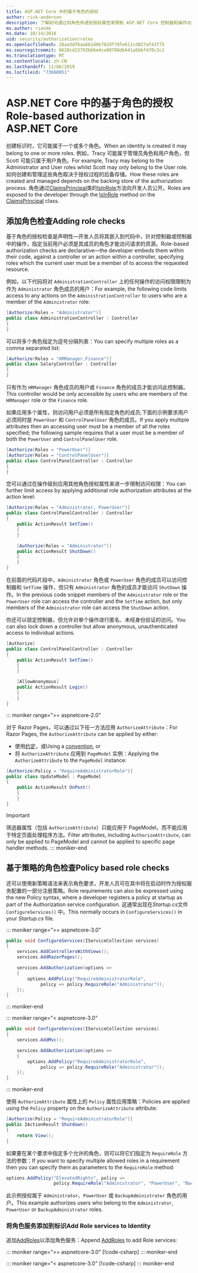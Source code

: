 ```yaml
---
title: ASP.NET Core 中的基于角色的授权
author: rick-anderson
description: 了解如何通过将角色传递到授权属性来限制 ASP.NET Core 控制器和操作访问。
ms.author: riande
ms.date: 10/14/2016
uid: security/authorization/roles
ms.openlocfilehash: 28aa3df6aa661d0b762df78fe611cd827af43f75
ms.sourcegitcommit: 6628cd23793b66e4ce88788db641a5bbf470c3c1
ms.translationtype: MT
ms.contentlocale: zh-CN
ms.lasthandoff: 11/06/2019
ms.locfileid: "73660051"
---
```

# <a name="role-based-authorization-in-aspnet-core"></a><span data-ttu-id="53ec8-103">ASP.NET Core 中的基于角色的授权</span><span class="sxs-lookup"><span data-stu-id="53ec8-103">Role-based authorization in ASP.NET Core</span></span>

<a name="security-authorization-role-based"></a>

<span data-ttu-id="53ec8-104">创建标识时，它可能属于一个或多个角色。</span><span class="sxs-lookup"><span data-stu-id="53ec8-104">When an identity is created it may belong to one or more roles.</span></span> <span data-ttu-id="53ec8-105">例如，Tracy 可能属于管理员角色和用户角色，但 Scott 可能只属于用户角色。</span><span class="sxs-lookup"><span data-stu-id="53ec8-105">For example, Tracy may belong to the Administrator and User roles whilst Scott may only belong to the User role.</span></span> <span data-ttu-id="53ec8-106">如何创建和管理这些角色取决于授权过程的后备存储。</span><span class="sxs-lookup"><span data-stu-id="53ec8-106">How these roles are created and managed depends on the backing store of the authorization process.</span></span> <span data-ttu-id="53ec8-107">角色通过[ClaimsPrincipal](/dotnet/api/system.security.claims.claimsprincipal)类的[IsInRole](/dotnet/api/system.security.principal.genericprincipal.isinrole)方法向开发人员公开。</span><span class="sxs-lookup"><span data-stu-id="53ec8-107">Roles are exposed to the developer through the [IsInRole](/dotnet/api/system.security.principal.genericprincipal.isinrole) method on the [ClaimsPrincipal](/dotnet/api/system.security.claims.claimsprincipal) class.</span></span>

## <a name="adding-role-checks"></a><span data-ttu-id="53ec8-108">添加角色检查</span><span class="sxs-lookup"><span data-stu-id="53ec8-108">Adding role checks</span></span>

<span data-ttu-id="53ec8-109">基于角色的授权检查是声明性&mdash;开发人员将其嵌入到代码中，针对控制器或控制器中的操作，指定当前用户必须是其成员的角色才能访问请求的资源。</span><span class="sxs-lookup"><span data-stu-id="53ec8-109">Role-based authorization checks are declarative&mdash;the developer embeds them within their code, against a controller or an action within a controller, specifying roles which the current user must be a member of to access the requested resource.</span></span>

<span data-ttu-id="53ec8-110">例如，以下代码将对 `AdministrationController` 上的任何操作的访问权限限制为作为 `Administrator` 角色成员的用户：</span><span class="sxs-lookup"><span data-stu-id="53ec8-110">For example, the following code limits access to any actions on the `AdministrationController` to users who are a member of the `Administrator` role:</span></span>

```csharp
[Authorize(Roles = "Administrator")]
public class AdministrationController : Controller
{
}
```

<span data-ttu-id="53ec8-111">可以将多个角色指定为逗号分隔列表：</span><span class="sxs-lookup"><span data-stu-id="53ec8-111">You can specify multiple roles as a comma separated list:</span></span>

```csharp
[Authorize(Roles = "HRManager,Finance")]
public class SalaryController : Controller
{
}
```

<span data-ttu-id="53ec8-112">只有作为 `HRManager` 角色成员的用户或 `Finance` 角色的成员才能访问此控制器。</span><span class="sxs-lookup"><span data-stu-id="53ec8-112">This controller would be only accessible by users who are members of the `HRManager` role or the `Finance` role.</span></span>

<span data-ttu-id="53ec8-113">如果应用多个属性，则访问用户必须是所有指定角色的成员;下面的示例要求用户必须同时是 `PowerUser` 和 `ControlPanelUser` 角色的成员。</span><span class="sxs-lookup"><span data-stu-id="53ec8-113">If you apply multiple attributes then an accessing user must be a member of all the roles specified; the following sample requires that a user must be a member of both the `PowerUser` and `ControlPanelUser` role.</span></span>

```csharp
[Authorize(Roles = "PowerUser")]
[Authorize(Roles = "ControlPanelUser")]
public class ControlPanelController : Controller
{
}
```

<span data-ttu-id="53ec8-114">您可以通过在操作级别应用其他角色授权属性来进一步限制访问权限：</span><span class="sxs-lookup"><span data-stu-id="53ec8-114">You can further limit access by applying additional role authorization attributes at the action level:</span></span>

```csharp
[Authorize(Roles = "Administrator, PowerUser")]
public class ControlPanelController : Controller
{
    public ActionResult SetTime()
    {
    }

    [Authorize(Roles = "Administrator")]
    public ActionResult ShutDown()
    {
    }
}
```

<span data-ttu-id="53ec8-115">在前面的代码片段中，`Administrator` 角色或 `PowerUser` 角色的成员可以访问控制器和 `SetTime` 操作，但只有 `Administrator` 角色的成员才能访问 `ShutDown` 操作。</span><span class="sxs-lookup"><span data-stu-id="53ec8-115">In the previous code snippet members of the `Administrator` role or the `PowerUser` role can access the controller and the `SetTime` action, but only members of the `Administrator` role can access the `ShutDown` action.</span></span>

<span data-ttu-id="53ec8-116">你还可以锁定控制器，但允许对单个操作进行匿名、未经身份验证的访问。</span><span class="sxs-lookup"><span data-stu-id="53ec8-116">You can also lock down a controller but allow anonymous, unauthenticated access to individual actions.</span></span>

```csharp
[Authorize]
public class ControlPanelController : Controller
{
    public ActionResult SetTime()
    {
    }

    [AllowAnonymous]
    public ActionResult Login()
    {
    }
}
```

::: moniker range=">= aspnetcore-2.0"

<span data-ttu-id="53ec8-117">对于 Razor Pages，可以通过以下任一方法应用 `AuthorizeAttribute`：</span><span class="sxs-lookup"><span data-stu-id="53ec8-117">For Razor Pages, the `AuthorizeAttribute` can be applied by either:</span></span>

* <span data-ttu-id="53ec8-118">使用[约定](xref:razor-pages/razor-pages-conventions#page-model-action-conventions)，或</span><span class="sxs-lookup"><span data-stu-id="53ec8-118">Using a [convention](xref:razor-pages/razor-pages-conventions#page-model-action-conventions), or</span></span>
* <span data-ttu-id="53ec8-119">将 `AuthorizeAttribute` 应用到 `PageModel` 实例：</span><span class="sxs-lookup"><span data-stu-id="53ec8-119">Applying the `AuthorizeAttribute` to the `PageModel` instance:</span></span>

```csharp
[Authorize(Policy = "RequireAdministratorRole")]
public class UpdateModel : PageModel
{
    public ActionResult OnPost()
    {
    }
}
```

> [!IMPORTANT]
> <span data-ttu-id="53ec8-120">筛选器属性（包括 `AuthorizeAttribute`）只能应用于 PageModel，而不能应用于特定页面处理程序方法。</span><span class="sxs-lookup"><span data-stu-id="53ec8-120">Filter attributes, including `AuthorizeAttribute`, can only be applied to PageModel and cannot be applied to specific page handler methods.</span></span>
::: moniker-end

<a name="security-authorization-role-policy"></a>

## <a name="policy-based-role-checks"></a><span data-ttu-id="53ec8-121">基于策略的角色检查</span><span class="sxs-lookup"><span data-stu-id="53ec8-121">Policy based role checks</span></span>

<span data-ttu-id="53ec8-122">还可以使用新策略语法来表示角色要求，开发人员可在其中将在启动时作为授权服务配置的一部分注册策略。</span><span class="sxs-lookup"><span data-stu-id="53ec8-122">Role requirements can also be expressed using the new Policy syntax, where a developer registers a policy at startup as part of the Authorization service configuration.</span></span> <span data-ttu-id="53ec8-123">这通常出现在*Startup.cs*文件 `ConfigureServices()` 中。</span><span class="sxs-lookup"><span data-stu-id="53ec8-123">This normally occurs in `ConfigureServices()` in your *Startup.cs* file.</span></span>

::: moniker range=">= aspnetcore-3.0"
```csharp
public void ConfigureServices(IServiceCollection services)
{
    services.AddControllersWithViews();
    services.AddRazorPages();

    services.AddAuthorization(options =>
    {
        options.AddPolicy("RequireAdministratorRole",
             policy => policy.RequireRole("Administrator"));
    });
}
```
::: moniker-end

::: moniker range="< aspnetcore-3.0"
```csharp
public void ConfigureServices(IServiceCollection services)
{
    services.AddMvc();

    services.AddAuthorization(options =>
    {
        options.AddPolicy("RequireAdministratorRole",
             policy => policy.RequireRole("Administrator"));
    });
}
```
::: moniker-end

<span data-ttu-id="53ec8-124">使用 `AuthorizeAttribute` 属性上的 `Policy` 属性应用策略：</span><span class="sxs-lookup"><span data-stu-id="53ec8-124">Policies are applied using the `Policy` property on the `AuthorizeAttribute` attribute:</span></span>

```csharp
[Authorize(Policy = "RequireAdministratorRole")]
public IActionResult Shutdown()
{
    return View();
}
```

<span data-ttu-id="53ec8-125">如果要在某个要求中指定多个允许的角色，则可以将它们指定为 `RequireRole` 方法的参数：</span><span class="sxs-lookup"><span data-stu-id="53ec8-125">If you want to specify multiple allowed roles in a requirement then you can specify them as parameters to the `RequireRole` method:</span></span>

```csharp
options.AddPolicy("ElevatedRights", policy =>
                  policy.RequireRole("Administrator", "PowerUser", "BackupAdministrator"));
```

<span data-ttu-id="53ec8-126">此示例授权属于 `Administrator`、`PowerUser` 或 `BackupAdministrator` 角色的用户。</span><span class="sxs-lookup"><span data-stu-id="53ec8-126">This example authorizes users who belong to the `Administrator`, `PowerUser` or `BackupAdministrator` roles.</span></span>

### <a name="add-role-services-to-identity"></a><span data-ttu-id="53ec8-127">将角色服务添加到标识</span><span class="sxs-lookup"><span data-stu-id="53ec8-127">Add Role services to Identity</span></span>

<span data-ttu-id="53ec8-128">追加[AddRoles](/dotnet/api/microsoft.aspnetcore.identity.identitybuilder.addroles#Microsoft_AspNetCore_Identity_IdentityBuilder_AddRoles__1)以添加角色服务：</span><span class="sxs-lookup"><span data-stu-id="53ec8-128">Append [AddRoles](/dotnet/api/microsoft.aspnetcore.identity.identitybuilder.addroles#Microsoft_AspNetCore_Identity_IdentityBuilder_AddRoles__1) to add Role services:</span></span>

::: moniker range=">= aspnetcore-3.0"
[!code-csharp[](roles/samples/3_0/Startup.cs?name=snippet&highlight=7)]
::: moniker-end

::: moniker range="< aspnetcore-3.0"
[!code-csharp[](roles/samples/2_2/Startup.cs?name=snippet&highlight=7)]
::: moniker-end

